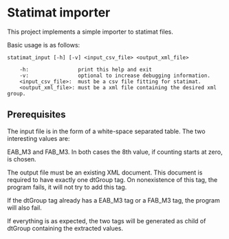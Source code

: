 # Statimat importer

This project implements a simple importer to statimat files. 

Basic usage is as follows:

```
statimat_input [-h] [-v] <input_csv_file> <output_xml_file>

    -h:                print this help and exit
    -v:                optional to increase debugging information.
    <input_csv_file>:  must be a csv file fitting for statimat.
    <output_xml_file>: must be a xml file containing the desired xml group.
```

## Prerequisites

The input file is in the form of a white-space separated table. The two interesting values are:

EAB_M3 and FAB_M3. In both cases the 8th value, if counting starts at zero, is chosen. 

The output file must be an existing XML document. This document is required to have exactly one 
dtGroup tag. On nonexistence of this tag, the program fails, it will not try to add this tag.

If the dtGroup tag already has a EAB_M3 tag or a FAB_M3 tag, the program will also fail.

If everything is as expected, the two tags will be generated as child of dtGroup containing the extracted values.

